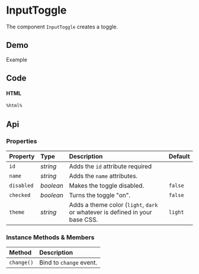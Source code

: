 # InputToggle

The component `InputToggle` creates a toggle.

## Demo

<div class="example">
  <div class="header">Example</div>
  <div class="content">
    <input-toggle id="toggle-example" label="Change"></input-toggle>
  </div>
</div>

## Code

#### HTML
```html
%html%
```

## Api

### Properties

| Property | Type | Description | Default |
| :--- | :--- | :--- | :--- |
| `id` | *string* | Adds the <code>id</code> attribute <span class="req">required</span> | |
| `name` | *string* | Adds the <code>name</code> attributes. | |
| `disabled` | *boolean* | Makes the toggle disabled. | `false` |
| `checked` | *boolean* | Turns the toggle "on". | `false` |
| `theme` | *string* | Adds a theme color (`light`, `dark` or whatever is defined in your base CSS. | `light` |

### Instance Methods & Members

| Method | Description |
| :--- | :--- |
| `change()` | Bind to `change` event. |

